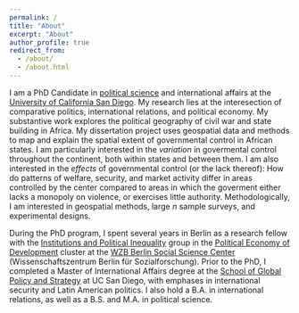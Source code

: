 ```yaml
---
permalink: /
title: "About"
excerpt: "About"
author_profile: true
redirect_from: 
  - /about/
  - /about.html
---
```


I am a PhD Candidate in [political science](https://polisci.ucsd.edu) and international affairs at the [University of California San Diego](https://www.ucsd.edu).  My research lies at the interesection of comparative politics, international relations, and political economy.  My substantive work explores the political geography of civil war and state building in Africa.  My dissertation project uses geospatial data and methods to map and explain the spatial extent of governmental control in African states.  I am particularly interested in the _variation_ in govermental control throughout the continent, both within states and between them. I am also interested in the _effects_ of governmental control (or the lack thereof): How do patterns of welfare, security, and market activity differ in areas controlled by the center compared to areas in which the goverment either lacks a monopoly on violence, or exercises little authority. Methodologically, I am interested in geospatial methods, large _n_ sample surveys, and experimental designs.

During the PhD program, I spent several years in Berlin as a research fellow with the [Institutions and Political Inequality](https://www.wzb.eu/en/research/political-economy-of-development/institutions-and-political-inequality) group in the [Political Economy of Development](https://www.wzb.eu/en/research/political-economy-of-development) cluster at the [WZB Berlin Social Science Center](https://www.wzb.eu/en) (Wissenschaftszentrum Berlin für Sozialforschung).  Prior to the PhD, I completed a Master of International Affairs degree at the [School of Global Policy and Strategy](https://gps.ucsd.edu) at UC San Diego, with emphases in international security and Latin American politics.  I also hold a B.A. in international relations, as well as a B.S. and M.A. in political science.
